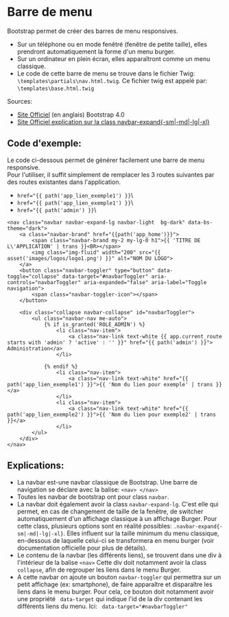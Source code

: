 
# Barre de menu
Bootstrap permet de créer des barres de menu responsives.
- Sur un téléphone ou en mode fenêtré (fenêtre de petite taille), elles prendront automatiquement la forme d'un menu burger. 
- Sur un ordinateur en plein écran, elles apparaîtront comme un menu classique.
- Le code de cette barre de menu se trouve dans le fichier Twig: `\templates\partials\nav.html.twig`. Ce fichier twig est appelé par: `\templates\base.html.twig`

Sources:
- [Site Officiel](https://getbootstrap.com/docs/4.0/components/navbar/) (en anglais) Bootstrap 4.0
- [Site Officiel explication sur la class navbar-expand{-sm|-md|-lg|-xl}](https://getbootstrap.com/docs/4.0/components/navbar/#containers)



## Code d'exemple:
Le code ci-dessous permet de générer facilement une barre de menu responsive.\
Pour l'utiliser, il suffit simplement de remplacer les 3 routes suivantes par des routes existantes dans l'application.
- `href="{{ path('app_lien_exemple1') }}`\
- `href="{{ path('app_lien_exemple1') }}`\
- `href="{{ path('admin') }}`\

```
<nav class="navbar navbar-expand-lg navbar-light  bg-dark" data-bs-theme="dark">
    <a class="navbar-brand" href="{{path('app_home')}}">
        <span class="navbar-brand my-2 my-lg-0 h1">{{ 'TITRE DE L\'APPLICATION' | trans }}<BR></span>
        <img class="img-fluid" width="200" src="{{ asset('images/logos/logo1.png') }}" alt="NOM DU LOGO">
    </a>
    <button class="navbar-toggler" type="button" data-toggle="collapse" data-target="#navbarToggler" aria-controls="navbarToggler" aria-expanded="false" aria-label="Toggle navigation">
        <span class="navbar-toggler-icon"></span>
    </button>

    <div class="collapse navbar-collapse" id="navbarToggler">
        <ul class="navbar-nav me-auto">
            {% if is_granted('ROLE_ADMIN') %}
                <li class="nav-item">
                    <a class="nav-link text-white {{ app.current_route starts with 'admin' ? 'active' : '' }}" href="{{ path('admin') }}"> Administration</a>
                </li>
            
            {% endif %}
                <li class="nav-item">
                    <a class="nav-link text-white" href="{{ path('app_lien_exemple1') }}">{{ 'Nom du lien pour exemple' | trans }}</a>
                </li>
                <li class="nav-item">
                    <a class="nav-link text-white" href="{{ path('app_lien_exemple2') }}">{{ 'Nom du lien pour exemple2' | trans }}</a>
                </li>
        </ul>
    </div>
</nav>
```


## Explications:
- La navbar est-une navbar classique de Bootstrap. Une barre de navigation se déclare avec la balise: `<nav> </nav>`
- Toutes les navbar de bootstrap ont pour class `navbar`. 
- La navbar doit également avoir la class `navbar-expand-lg`. C'est elle qui permet, en cas de changement de taille de la fenêtre, de switcher automatiquement d'un affichage classique à un affichage Burger. Pour cette class, plusieurs options sont en réalité possibles:  `.navbar-expand{-sm|-md|-lg|-xl}`. Elles influent sur la taille minimum du menu classique, en-dessous de laquelle celui-ci se transformera en menu burger (voir documentation officielle pour plus de détails).
- Le contenu de la navbar (les différents liens), se trouvent dans une div à l'intérieur de la balise `<nav>` Cette div doit notamment avoir la class `collapse`, afin de regrouper les liens dans le menu Burger.
- A cette navbar on ajoute un bouton `navbar-toggler` qui permettra sur un petit affichage (ex: smartphone), de faire apparaître et disparaître les liens dans le menu burger. Pour cela, ce bouton doit notamment avoir une propriété ` data-target` qui indique l'id de la div contenant les différents liens du menu. Ici: ` data-target="#navbarToggler"`
